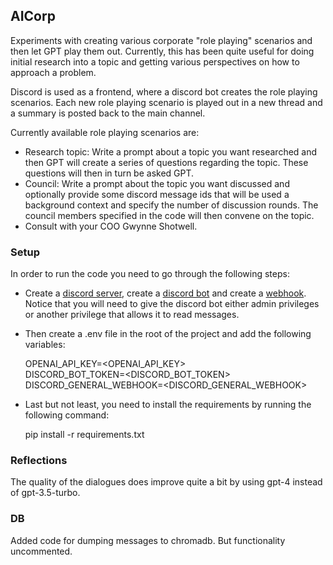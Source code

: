 ## AICorp
Experiments with creating various corporate "role playing" scenarios and then let GPT play them out. Currently, this has been quite useful for doing initial research into a topic and getting various perspectives on how to approach a problem.

Discord is used as a frontend, where a discord bot creates the role playing scenarios. Each new role playing scenario is played out in a new thread and a summary is posted back to the main channel.

Currently available role playing scenarios are:

- Research topic: Write a prompt about a topic you want researched and then GPT will create a series of questions regarding the topic. These questions will then in turn be asked GPT.
- Council: Write a prompt about the topic you want discussed and optionally provide some discord message ids that will be used a background context and specify the number of discussion rounds. The council members specified in the code will then convene on the topic.
- Consult with your COO Gwynne Shotwell.

### Setup
In order to run the code you need to go through the following steps:

- Create a [discord server](https://www.youtube.com/watch?v=Z8ND1XcUomU), create a [discord bot](https://discordpy.readthedocs.io/en/latest/discord.html) and create a [webhook](https://www.youtube.com/watch?v=fKksxz2Gdnc). Notice that you will need to give the discord bot either admin privileges or another privilege that allows it to read messages.
- Then create a .env file in the root of the project and add the following variables:

    OPENAI_API_KEY=<OPENAI_API_KEY> <br>
    DISCORD_BOT_TOKEN=<DISCORD_BOT_TOKEN> <br>
    DISCORD_GENERAL_WEBHOOK=<DISCORD_GENERAL_WEBHOOK>

- Last but not least, you need to install the requirements by running the following command:

    pip install -r requirements.txt

### Reflections
The quality of the dialogues does improve quite a bit by using gpt-4 instead of gpt-3.5-turbo. 


### DB
Added code for dumping messages to chromadb. But functionality uncommented.